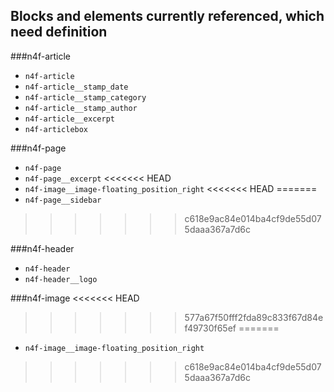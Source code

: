 ## Blocks and elements currently referenced, which need definition

###n4f-article

- `n4f-article`
- `n4f-article__stamp_date`
- `n4f-article__stamp_category`
- `n4f-article__stamp_author`
- `n4f-article__excerpt`
- `n4f-articlebox`

###n4f-page
- `n4f-page`
- `n4f-page__excerpt`
<<<<<<< HEAD
- `n4f-image__image-floating_position_right`
<<<<<<< HEAD
=======
- `n4f-page__sidebar`
>>>>>>> c618e9ac84e014ba4cf9de55d075daaa367a7d6c

###n4f-header
- `n4f-header`
- `n4f-header__logo`

###n4f-image
<<<<<<< HEAD

>>>>>>> 577a67f50fff2fda89c833f67d84ef49730f65ef
=======
- `n4f-image__image-floating_position_right`
>>>>>>> c618e9ac84e014ba4cf9de55d075daaa367a7d6c
